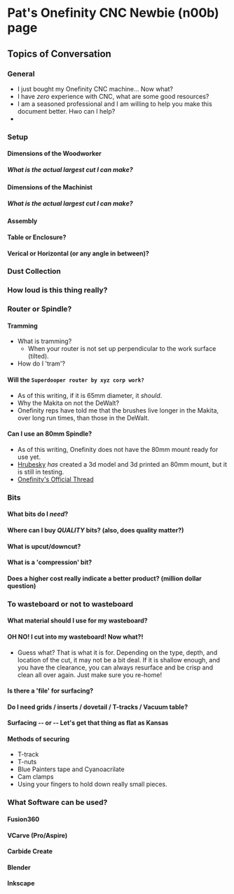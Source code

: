 # Pat's Onefinity CNC Newbie (n00b) page
## Topics of Conversation
### General
- I just bought my Onefinity CNC machine... Now what?
- I have _zero_ experience with CNC, what are some good resources?
- I am a seasoned professional and I am willing to help you make this document better. Hwo can I help?
- 

### Setup
#### Dimensions of the Woodworker
##### What is the _actual_ largest cut I can make?
#### Dimensions of the Machinist
##### What is the _actual_ largest cut I can make?
#### Assembly
#### Table or Enclosure?
#### Verical or Horizontal (or any angle in between)?

### Dust Collection
### How loud is this thing really?
### Router or Spindle?
#### Tramming
- What is tramming?
  - When your router is not set up perpendicular to the work surface (tilted).
- How do I 'tram'?

#### Will the `Superdooper router by xyz corp work?` 
- As of this writing, if it is 65mm diameter, it _should_.
- Why the Makita on not the DeWalt?
 - Onefinity reps have told me that the brushes live longer in the Makita, over long run times, than those in the DeWalt.
#### Can I use an 80mm Spindle?
- As of this writing, Onefinity does not have the 80mm mount ready for use yet.
- [Hrubesky](https://forum.onefinitycnc.com/t/80mm-spindle-mount/3459) _has_ created a 3d model and 3d printed an 80mm mount, but it is still in testing.
- [Onefinity's Official Thread](https://forum.onefinitycnc.com/t/all-your-80mm-spindle-questions-in-this-thread/2590)

### Bits
#### What bits do I _need_?
#### Where can I buy _QUALITY_ bits? (also, does quality matter?)
#### What is upcut/downcut?
#### What is a 'compression' bit?
#### Does a higher cost really indicate a better product? (million dollar question)

### To wasteboard or not to wasteboard
#### What material should I use for my wasteboard?
#### OH NO! I cut into my wasteboard! Now what?!
- Guess what? That is what it is for. Depending on the type, depth, and location of the cut, it may not be a bit deal. If it is shallow enough, and you have the clearance, you can always resurface and be crisp and clean all over again. Just make sure you re-home!
#### Is there a 'file' for surfacing?
#### Do I need grids / inserts / dovetail / T-tracks / Vacuum table?
#### Surfacing -- or -- Let's get that thing as flat as Kansas
#### Methods of securing
- T-track
- T-nuts
- Blue Painters tape and Cyanoacrilate
- Cam clamps
- Using your fingers to hold down really small pieces.

### What Software can be used?
#### Fusion360
#### VCarve (Pro/Aspire)
#### Carbide Create
#### Blender
#### Inkscape

